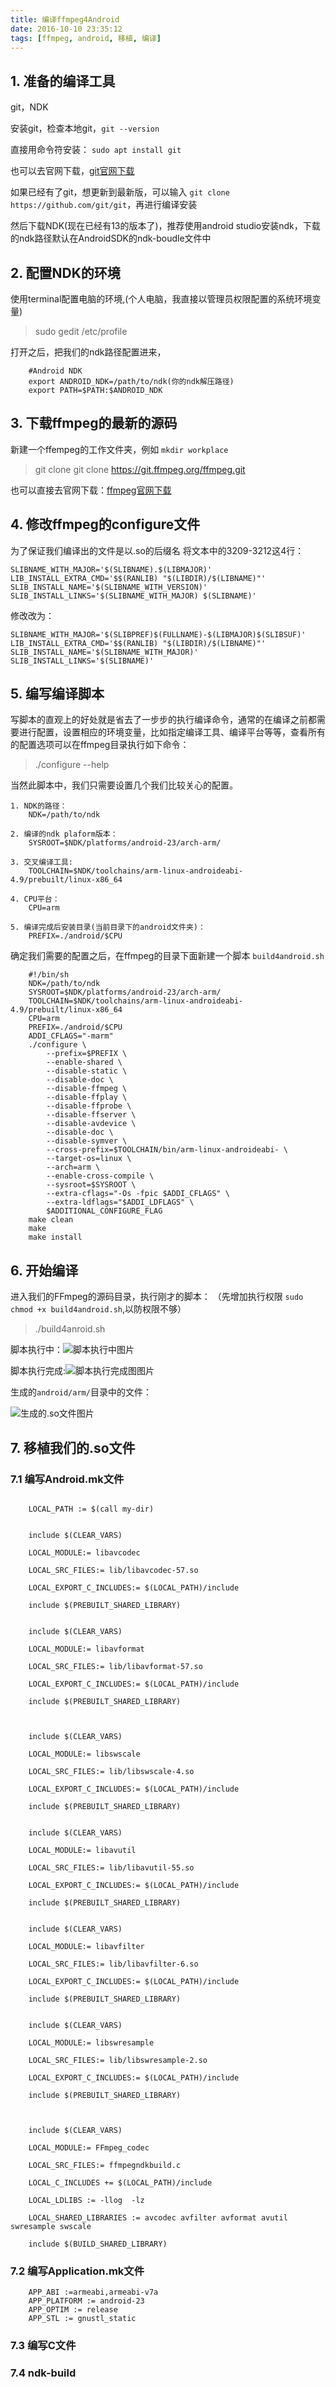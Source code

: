 ```yaml
---
title: 编译ffmpeg4Android
date: 2016-10-10 23:35:12
tags: [ffmpeg, android, 移植, 编译]
---
```


## 1. 准备的编译工具

git，NDK

安装git，检查本地git，`git --version`

直接用命令符安装： `sudo apt install git`

也可以去官网下载，[git官网下载](https://git-scm.com/downloads)

如果已经有了git，想更新到最新版，可以输入 `git clone https://github.com/git/git`，再进行编译安装


然后下载NDK(现在已经有13的版本了)，推荐使用android studio安装ndk，下载的ndk路径默认在AndroidSDK的ndk-boudle文件中

<!--more-->

## 2. 配置NDK的环境
使用terminal配置电脑的环境,(个人电脑，我直接以管理员权限配置的系统环境变量)
> sudo gedit /etc/profile

打开之后，把我们的ndk路径配置进来，
```
	#Android NDK
	export ANDROID_NDK=/path/to/ndk(你的ndk解压路径)
	export PATH=$PATH:$ANDROID_NDK
```

## 3. 下载ffmpeg的最新的源码
新建一个ffempeg的工作文件夹，例如 `mkdir workplace`
> git clone git clone https://git.ffmpeg.org/ffmpeg.git

也可以直接去官网下载：[ffmpeg官网下载](https://ffmpeg.org/download.html)

## 4. 修改ffmpeg的configure文件
为了保证我们编译出的文件是以.so的后缀名
将文本中的3209-3212这4行：
```
SLIBNAME_WITH_MAJOR='$(SLIBNAME).$(LIBMAJOR)'
LIB_INSTALL_EXTRA_CMD='$$(RANLIB) "$(LIBDIR)/$(LIBNAME)"'
SLIB_INSTALL_NAME='$(SLIBNAME_WITH_VERSION)'
SLIB_INSTALL_LINKS='$(SLIBNAME_WITH_MAJOR) $(SLIBNAME)'
```

修改改为：
```
SLIBNAME_WITH_MAJOR='$(SLIBPREF)$(FULLNAME)-$(LIBMAJOR)$(SLIBSUF)'
LIB_INSTALL_EXTRA_CMD='$$(RANLIB) "$(LIBDIR)/$(LIBNAME)"'
SLIB_INSTALL_NAME='$(SLIBNAME_WITH_MAJOR)'
SLIB_INSTALL_LINKS='$(SLIBNAME)'
```
## 5. 编写编译脚本
写脚本的直观上的好处就是省去了一步步的执行编译命令，通常的在编译之前都需要进行配置，设置相应的环境变量，比如指定编译工具、编译平台等等，查看所有的配置选项可以在ffmpeg目录执行如下命令：
> ./configure --help

当然此脚本中，我们只需要设置几个我们比较关心的配置。

    1. NDK的路径：
        NDK=/path/to/ndk

    2. 编译的ndk plaform版本：
        SYSROOT=$NDK/platforms/android-23/arch-arm/

    3. 交叉编译工具:
        TOOLCHAIN=$NDK/toolchains/arm-linux-androideabi-4.9/prebuilt/linux-x86_64

    4. CPU平台：
        CPU=arm

    5. 编译完成后安装目录(当前目录下的android文件夹)：
        PREFIX=./android/$CPU

确定我们需要的配置之后，在ffmpeg的目录下面新建一个脚本 `build4android.sh`

```
	#!/bin/sh
	NDK=/path/to/ndk
	SYSROOT=$NDK/platforms/android-23/arch-arm/
	TOOLCHAIN=$NDK/toolchains/arm-linux-androideabi-4.9/prebuilt/linux-x86_64
	CPU=arm
	PREFIX=./android/$CPU
	ADDI_CFLAGS="-marm"
	./configure \
		--prefix=$PREFIX \
		--enable-shared \
		--disable-static \
		--disable-doc \
		--disable-ffmpeg \
		--disable-ffplay \
		--disable-ffprobe \
		--disable-ffserver \
		--disable-avdevice \
		--disable-doc \
		--disable-symver \
		--cross-prefix=$TOOLCHAIN/bin/arm-linux-androideabi- \
		--target-os=linux \
		--arch=arm \
		--enable-cross-compile \
		--sysroot=$SYSROOT \
		--extra-cflags="-Os -fpic $ADDI_CFLAGS" \
		--extra-ldflags="$ADDI_LDFLAGS" \
		$ADDITIONAL_CONFIGURE_FLAG
	make clean
	make
	make install
```
## 6. 开始编译
进入我们的FFmpeg的源码目录，执行刚才的脚本：
（先增加执行权限 `sudo chmod +x build4android.sh`,以防权限不够）
> ./build4anroid.sh

脚本执行中：![脚本执行中图片](http://of6x0sb2r.bkt.clouddn.com/buildffmpeg_1.png)

脚本执行完成:![脚本执行完成图图片](http://of6x0sb2r.bkt.clouddn.com/finishffmpeg.png)

生成的`android/arm/`目录中的文件：

![生成的.so文件图片](http://of6x0sb2r.bkt.clouddn.com/ffmpeglib.png)


## 7. 移植我们的.so文件

### 7.1 编写Android.mk文件

```
    
    LOCAL_PATH := $(call my-dir)
    
    
    include $(CLEAR_VARS)
    
    LOCAL_MODULE:= libavcodec
    
    LOCAL_SRC_FILES:= lib/libavcodec-57.so
    
    LOCAL_EXPORT_C_INCLUDES:= $(LOCAL_PATH)/include
    
    include $(PREBUILT_SHARED_LIBRARY)
    
    
    include $(CLEAR_VARS)
    
    LOCAL_MODULE:= libavformat
    
    LOCAL_SRC_FILES:= lib/libavformat-57.so
    
    LOCAL_EXPORT_C_INCLUDES:= $(LOCAL_PATH)/include
    
    include $(PREBUILT_SHARED_LIBRARY)
    
    
    
    include $(CLEAR_VARS)
    
    LOCAL_MODULE:= libswscale
    
    LOCAL_SRC_FILES:= lib/libswscale-4.so
    
    LOCAL_EXPORT_C_INCLUDES:= $(LOCAL_PATH)/include
    
    include $(PREBUILT_SHARED_LIBRARY)
    
    
    include $(CLEAR_VARS)
    
    LOCAL_MODULE:= libavutil
    
    LOCAL_SRC_FILES:= lib/libavutil-55.so
    
    LOCAL_EXPORT_C_INCLUDES:= $(LOCAL_PATH)/include
    
    include $(PREBUILT_SHARED_LIBRARY)
    
    
    include $(CLEAR_VARS)
    
    LOCAL_MODULE:= libavfilter
    
    LOCAL_SRC_FILES:= lib/libavfilter-6.so
    
    LOCAL_EXPORT_C_INCLUDES:= $(LOCAL_PATH)/include
    
    include $(PREBUILT_SHARED_LIBRARY)
    
    
    include $(CLEAR_VARS)
    
    LOCAL_MODULE:= libswresample
    
    LOCAL_SRC_FILES:= lib/libswresample-2.so
    
    LOCAL_EXPORT_C_INCLUDES:= $(LOCAL_PATH)/include
    
    include $(PREBUILT_SHARED_LIBRARY)
    
    
    
    include $(CLEAR_VARS)
    
    LOCAL_MODULE:= FFmpeg_codec
    
    LOCAL_SRC_FILES:= ffmpegndkbuild.c
    
    LOCAL_C_INCLUDES += $(LOCAL_PATH)/include 
    
    LOCAL_LDLIBS := -llog  -lz
    
    LOCAL_SHARED_LIBRARIES := avcodec avfilter avformat avutil  swresample swscale
    
    include $(BUILD_SHARED_LIBRARY)

```

### 7.2 编写Application.mk文件

```
    APP_ABI :=armeabi,armeabi-v7a
    APP_PLATFORM := android-23
    APP_OPTIM := release
    APP_STL := gnustl_static
```
### 7.3 编写C文件



### 7.4 ndk-build


